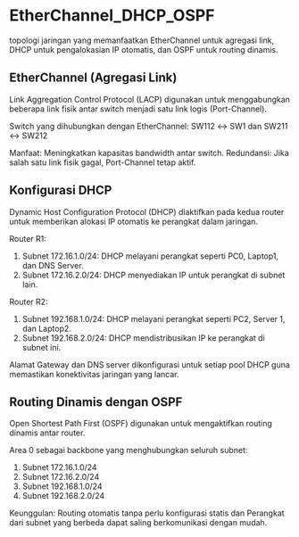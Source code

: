 # EtherChannel_DHCP_OSPF
topologi jaringan yang memanfaatkan EtherChannel untuk agregasi link, DHCP untuk pengalokasian IP otomatis, dan OSPF untuk routing dinamis. 

##  EtherChannel (Agregasi Link)
Link Aggregation Control Protocol (LACP) digunakan untuk menggabungkan beberapa link fisik antar switch menjadi satu link logis (Port-Channel).

Switch yang dihubungkan dengan EtherChannel:
SW112 ↔ SW1 dan SW211 ↔ SW212

Manfaat:
Meningkatkan kapasitas bandwidth antar switch.
Redundansi: Jika salah satu link fisik gagal, Port-Channel tetap aktif.

## Konfigurasi DHCP
Dynamic Host Configuration Protocol (DHCP) diaktifkan pada kedua router untuk memberikan alokasi IP otomatis ke perangkat dalam jaringan.

Router R1:
1. Subnet 172.16.1.0/24: DHCP melayani perangkat seperti PC0, Laptop1, dan DNS Server.
2. Subnet 172.16.2.0/24: DHCP menyediakan IP untuk perangkat di subnet lain.
   
Router R2:
1. Subnet 192.168.1.0/24: DHCP melayani perangkat seperti PC2, Server 1, dan Laptop2.
2. Subnet 192.168.2.0/24: DHCP mendistribusikan IP ke perangkat di subnet ini.
   
Alamat Gateway dan DNS server dikonfigurasi untuk setiap pool DHCP guna memastikan konektivitas jaringan yang lancar.

## Routing Dinamis dengan OSPF
Open Shortest Path First (OSPF) digunakan untuk mengaktifkan routing dinamis antar router.

Area 0 sebagai backbone yang menghubungkan seluruh subnet:
1. Subnet 172.16.1.0/24
2. Subnet 172.16.2.0/24
3. Subnet 192.168.1.0/24
4. Subnet 192.168.2.0/24
   
Keunggulan:
Routing otomatis tanpa perlu konfigurasi statis dan Perangkat dari subnet yang berbeda dapat saling berkomunikasi dengan mudah.
